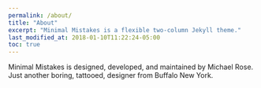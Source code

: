 ```yaml
---
permalink: /about/
title: "About"
excerpt: "Minimal Mistakes is a flexible two-column Jekyll theme."
last_modified_at: 2018-01-10T11:22:24-05:00
toc: true
---
```


Minimal Mistakes is designed, developed, and maintained by Michael Rose. Just another boring, tattooed, designer from Buffalo New York.
